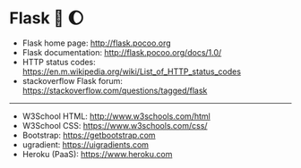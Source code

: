 # Flask :rocket: :moon:

* Flask home page: http://flask.pocoo.org
* Flask documentation: http://flask.pocoo.org/docs/1.0/
* HTTP status codes: https://en.m.wikipedia.org/wiki/List_of_HTTP_status_codes
* stackoverflow Flask forum: https://stackoverflow.com/questions/tagged/flask
---
* W3School HTML: http://www.w3schools.com/html
* W3School CSS: https://www.w3schools.com/css/
* Bootstrap: https://getbootstrap.com
* ugradient: https://uigradients.com
* Heroku (PaaS): https://www.heroku.com
